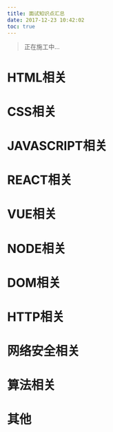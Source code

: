```yaml
---
title: 面试知识点汇总
date: 2017-12-23 10:42:02
toc: true
---
```


> 正在施工中...

# HTML相关

# CSS相关

# JAVASCRIPT相关

# REACT相关

# VUE相关

# NODE相关

# DOM相关

# HTTP相关

# 网络安全相关

# 算法相关

# 其他
